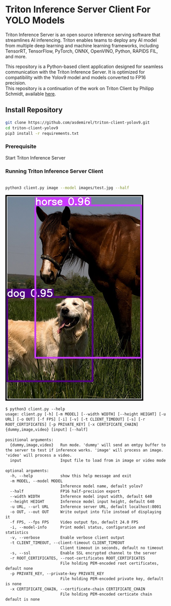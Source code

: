 # Triton Inference Server Client For YOLO Models

Triton Inference Server is an open source inference serving software that streamlines AI inferencing. Triton enables teams to deploy any AI model from multiple deep learning and machine learning frameworks, including TensorRT, TensorFlow, PyTorch, ONNX, OpenVINO, Python, RAPIDS FIL, and more. 

This repository is a Python-based client application designed for seamless communication with the Triton Inference Server. It is optimized for compatibility with the Yolov9 model and models converted to FP16 precision. <br>
This repository is a continuation of the work on Triton Client by Philipp Schmidt, available [here](https://github.com/philipp-schmidt/yolov7/tree/triton-deploy/deploy/triton-inference-server).


## Install Repository
``` bash
git clone https://github.com/asdemirel/triton-client-yolov9.git
cd triton-client-yolov9
pip3 install -r requirements.txt    
```

### Prerequisite 
Start Triton Inference Server

### Running Triton Inference Server Client

```bash

python3 client.py image --model images/test.jpg --half

```
![exemplary output result test](images/result_test.jpg)

```
$ python3 client.py --help
usage: client.py [-h] [-m MODEL] [--width WIDTH] [--height HEIGHT] [-u URL] [-o OUT] [-f FPS] [-i] [-v] [-t CLIENT_TIMEOUT] [-s] [-r ROOT_CERTIFICATES] [-p PRIVATE_KEY] [-x CERTIFICATE_CHAIN] {dummy,image,video} [input] [--half]

positional arguments:
  {dummy,image,video}   Run mode. 'dummy' will send an emtpy buffer to the server to test if inference works. 'image' will process an image. 'video' will process a video.
  input                 Input file to load from in image or video mode

optional arguments:
  -h, --help            show this help message and exit
  -m MODEL, --model MODEL
                        Inference model name, default yolov7
  --half                FP16 half-precision export
  --width WIDTH         Inference model input width, default 640
  --height HEIGHT       Inference model input height, default 640
  -u URL, --url URL     Inference server URL, default localhost:8001
  -o OUT, --out OUT     Write output into file instead of displaying it
  -f FPS, --fps FPS     Video output fps, default 24.0 FPS
  -i, --model-info      Print model status, configuration and statistics
  -v, --verbose         Enable verbose client output
  -t CLIENT_TIMEOUT, --client-timeout CLIENT_TIMEOUT
                        Client timeout in seconds, default no timeout
  -s, --ssl             Enable SSL encrypted channel to the server
  -r ROOT_CERTIFICATES, --root-certificates ROOT_CERTIFICATES
                        File holding PEM-encoded root certificates, default none
  -p PRIVATE_KEY, --private-key PRIVATE_KEY
                        File holding PEM-encoded private key, default is none
  -x CERTIFICATE_CHAIN, --certificate-chain CERTIFICATE_CHAIN
                        File holding PEM-encoded certicate chain default is none
```
